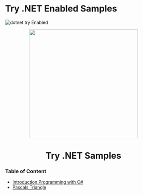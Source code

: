 #  Try .NET Enabled Samples
![dotnet try Enabled](https://img.shields.io/badge/Try_.NET-Enabled-501078.svg)

<p align ="center">
<img src ="https://user-images.githubusercontent.com/2546640/56708992-deee8780-66ec-11e9-9991-eb85abb1d10a.png" width="350">
</p>
<h1 align ="center">Try .NET Samples</h1>

### Table of Content 
- [Introduction Programming with C#](HelloWorld.md)
- [Pascals Triangle](TeachTheComputer.md)
